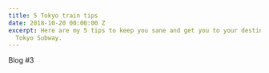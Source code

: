 ```yaml
---
title: 5 Tokyo train tips
date: 2018-10-20 00:00:00 Z
excerpt: Here are my 5 tips to keep you sane and get you to your destination on the
  Tokyo Subway.
---
```


Blog #3